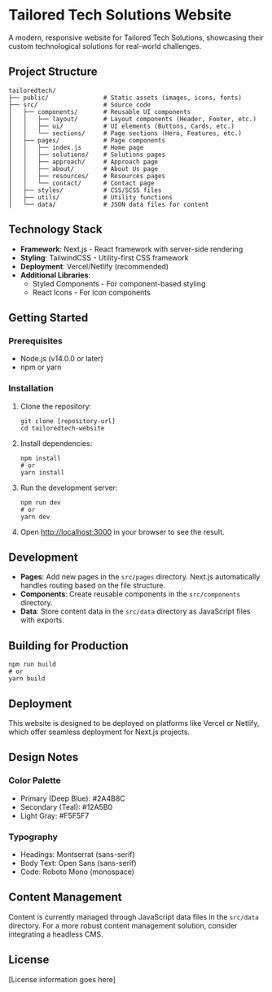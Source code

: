 # Tailored Tech Solutions Website

A modern, responsive website for Tailored Tech Solutions, showcasing their custom technological solutions for real-world challenges.

## Project Structure

```
tailoredtech/
├── public/               # Static assets (images, icons, fonts)
├── src/                  # Source code
│   ├── components/       # Reusable UI components
│   │   ├── layout/       # Layout components (Header, Footer, etc.)
│   │   ├── ui/           # UI elements (Buttons, Cards, etc.)
│   │   └── sections/     # Page sections (Hero, Features, etc.)
│   ├── pages/            # Page components
│   │   ├── index.js      # Home page
│   │   ├── solutions/    # Solutions pages
│   │   ├── approach/     # Approach page
│   │   ├── about/        # About Us page
│   │   ├── resources/    # Resources pages
│   │   └── contact/      # Contact page
│   ├── styles/           # CSS/SCSS files
│   ├── utils/            # Utility functions
│   └── data/             # JSON data files for content
```

## Technology Stack

- **Framework**: Next.js - React framework with server-side rendering
- **Styling**: TailwindCSS - Utility-first CSS framework
- **Deployment**: Vercel/Netlify (recommended)
- **Additional Libraries**:
  - Styled Components - For component-based styling
  - React Icons - For icon components

## Getting Started

### Prerequisites

- Node.js (v14.0.0 or later)
- npm or yarn

### Installation

1. Clone the repository:
   ```
   git clone [repository-url]
   cd tailoredtech-website
   ```

2. Install dependencies:
   ```
   npm install
   # or
   yarn install
   ```

3. Run the development server:
   ```
   npm run dev
   # or
   yarn dev
   ```

4. Open [http://localhost:3000](http://localhost:3000) in your browser to see the result.

## Development

- **Pages**: Add new pages in the `src/pages` directory. Next.js automatically handles routing based on the file structure.
- **Components**: Create reusable components in the `src/components` directory.
- **Data**: Store content data in the `src/data` directory as JavaScript files with exports.

## Building for Production

```
npm run build
# or
yarn build
```

## Deployment

This website is designed to be deployed on platforms like Vercel or Netlify, which offer seamless deployment for Next.js projects.

## Design Notes

### Color Palette

- Primary (Deep Blue): #2A4B8C
- Secondary (Teal): #12A5B0
- Light Gray: #F5F5F7

### Typography

- Headings: Montserrat (sans-serif)
- Body Text: Open Sans (sans-serif)
- Code: Roboto Mono (monospace)

## Content Management

Content is currently managed through JavaScript data files in the `src/data` directory. For a more robust content management solution, consider integrating a headless CMS.

## License

[License information goes here]

